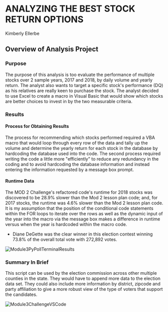 # **ANALYZING THE BEST STOCK RETURN OPTIONS**
Kimberly Ellerbe

## **Overview of Analysis Project**
### Purpose
The purpose of this analysis is too evaluate the performance of multiple stocks over 2 sample years, 2017 and 2018, by daily volume and yearly return. The analyst also wants to target a specific stock's performance (DQ) as his relatives are really keen to purchase the stock.  The analyst decided to use Excel to create a macro in Visual Basic that would show which stocks are better choices to invest in by the two measurable criteria. 


### Results
#### Process for Obtaining Results
The process for recommending which stocks performed required a VBA macro that would loop through every row of the data and tally up the volume and determine the yearly return for each stock in the database by hardcoding the database used into the code.  The second process required writing the code a little more "efficiently" to reduce any redundancy in the coding and to avoid hardcoding the database information and instead entering the information requested by a message box prompt.

#### Runtime Data
The MOD 2 Challenge's refactored code's runtime for 2018 stocks was discovered to be 28.9% slower than the Mod 2 lesson plan code; and, for 2017 stocks, the runtime was 4.6% slower than the Mod 2 lesson plan code.  It is my assumption that the position of the conditional code statements within the FOR loops to iterate over the rows as well as the dynamic input of the year into the macro via the message box makes a difference in runtime versus when the year is hardcoded within the macro code.


- Diane DeGette was the clear winner in this election contest winning 73.8% of the overall total vote with 272,892 votes.

![Module3PyPollTerminalResults](https://user-images.githubusercontent.com/79073778/111101194-c6292e00-851f-11eb-8dfb-4ebd3dfcc27a.png)


### Summary In Brief
This script can be used by the election commission across other multiple counties in the state. They would have to
append more data to the election data set.  They could also include more information by district, zipcode and party
affiliation to give a more robust view of the type of voters that support the candidates.


![Module3ChallengeVSCode](https://user-images.githubusercontent.com/79073778/111101610-a6463a00-8520-11eb-94a9-df091911fa8c.png)
